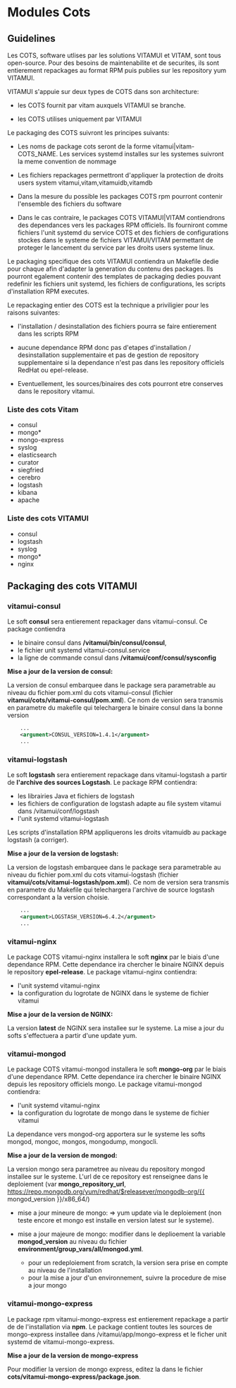 # Modules Cots

## Guidelines

Les COTS, software utlises par les solutions VITAMUI et VITAM, sont tous
open-source. Pour des besoins de maintenabilite et de securites, ils
sont entierement repackages au format RPM puis publies sur les
repository yum VITAMUI.

VITAMUI s'appuie sur deux types de COTS dans son architecture:

* les COTS fournit par vitam auxquels VITAMUI se branche.

* les COTS utilises uniquement par VITAMUI

Le packaging des COTS suivront les principes suivants:

* Les noms de package cots seront de la forme vitamui|vitam-COTS_NAME. Les
services systemd installes sur les systemes suivront la meme convention
de nommage

* Les fichiers repackages permettront d'appliquer la protection
de droits users system vitamui,vitam,vitamuidb,vitamdb

* Dans la mesure du possible les packages COTS rpm pourront contenir
l'ensemble des fichiers du software

* Dans le cas contraire, le packages COTS VITAMUI|VITAM contiendrons des
dependances vers les packages RPM officiels. Ils fourniront comme fichiers
l'unit systemd du service COTS et des fichiers de configurations stockes
dans le systeme de fichiers VITAMUI/VITAM permettant de proteger le lancement
du service par les droits users systeme linux.

Le packaging specifique des cots VITAMUI contiendra un Makefile dedie pour
chaque afin d'adapter la generation du contenu des packages. Ils pourront
egalement contenir des templates de packaging dedies pouvant redefinir
les fichiers unit systemd, les fichiers de configurations, les scripts
d'installation RPM executes.

Le repackaging entier des COTS est la technique a priviligier pour
les raisons suivantes:

* l'installation / desinstallation des fichiers pourra se faire
entierement dans les scripts RPM

* aucune dependance RPM donc pas d'etapes d'installation / desinstallation
supplementaire et pas de gestion de repository supplementaire si la
dependance n'est pas dans les repository officiels RedHat ou epel-release.

* Eventuellement, les sources/binaires des cots pourront etre conserves
dans le repository vitamui.


### Liste des cots Vitam

* consul
* mongo*
* mongo-express
* syslog
* elasticsearch
* curator
* siegfried
* cerebro
* logstash
* kibana
* apache

### Liste des cots VITAMUI

* consul
* logstash
* syslog
* mongo*
* nginx


## Packaging des cots VITAMUI

### vitamui-consul

Le soft **consul** sera entierement repackager dans vitamui-consul. Ce
package contiendra

* le binaire consul dans **/vitamui/bin/consul/consul**,
* le fichier unit systemd vitamui-consul.service
* la ligne de commande consul dans **/vitamui/conf/consul/sysconfig**

**Mise a jour de la version de consul:**

La version de consul embarquee dans le package sera parametrable au
niveau du fichier pom.xml du cots vitamui-consul
(fichier **vitamui/cots/vitamui-consul/pom.xml**). Ce nom de version sera transmis
en parametre du makefile qui telechargera le binaire consul dans la
bonne version

```xml
    ...
    <argument>CONSUL_VERSION=1.4.1</argument>
    ...
```

### vitamui-logstash

Le soft **logstash** sera entierement repackage dans vitamui-logstash
a partir de **l'archive des sources Logstash**. Le package RPM
contiendra:

* les librairies Java et fichiers de logstash
* les fichiers de configuration de logstash adapte au file system vitamui
dans /vitamui/conf/logstash
* l'unit systemd vitamui-logstash

Les scripts d'installation RPM appliquerons les droits vitamuidb
au package logstash (a corriger).

**Mise a jour de la version de logstash:**

La version de logstash embarquee dans le package sera parametrable au
niveau du fichier pom.xml du cots vitamui-logstash
(fichier **vitamui/cots/vitamui-logstash/pom.xml**). Ce nom de version sera transmis
en parametre du Makefile qui telechargera l'archive de source logstash
correspondant a la version choisie.


```xml
    ...
    <argument>LOGSTASH_VERSION=6.4.2</argument>
    ...
```


### vitamui-nginx

Le package COTS vitamui-nginx installera le soft **nginx** par le biais d'une
dependance RPM. Cette dependance ira chercher le binaire NGINX depuis
le repository **epel-release**. Le package vitamui-nginx contiendra:

 * l'unit systemd vitamui-nginx
 * la configuration du logrotate de NGINX dans le systeme de fichier
 vitamui

**Mise a jour de la version de NGINX:**

La version **latest** de NGINX sera installee sur le systeme. La mise
a jour du softs s'effectuera a partir d'une update yum.


### vitamui-mongod

Le package COTS vitamui-mongod installera le soft **mongo-org** par le biais d'une
dependance RPM. Cette dependance ira chercher le binaire NGINX depuis
les repository officiels mongo. Le package vitamui-mongod contiendra:

 * l'unit systemd vitamui-nginx
 * la configuration du logrotate de mongo dans le systeme de fichier
 vitamui

La dependance vers mongod-org apportera sur le systeme les softs
mongod, mongoc, mongos, mongodump, mongocli.

**Mise a jour de la version de mongod:**

La version mongo sera parametree au niveau du repository mongod installee
sur le systeme. L'url de ce repository est renseignee dans le deploiement
(var **mongo_repository_url**, https://repo.mongodb.org/yum/redhat/$releasever/mongodb-org/{{ mongod_version }}/x86_64/)


* mise a jour mineure de mongo: => yum update via le deploiement (non teste encore
et mongo est installe en version latest sur le systeme).

* mise a jour majeure de mongo: modifier dans le deplioement la variable **mongod_version**
au niveau du fichier **environment/group_vars/all/mongod.yml**.
    * pour un redeploiement from scratch, la version sera prise en compte au niveau de l'installation
    * pour la mise a jour d'un environnement, suivre la procedure de mise a jour mongo


### vitamui-mongo-express

Le package rpm vitamui-mongo-express est entierement repackage a partir de
de l'installation via **npm**. Le package contient toutes les sources
de mongo-express installee dans  /vitamui/app/mongo-express et le ficher
unit systemd de vitamui-mongo-express.

**Mise a jour de la version de mongo-express**

Pour modifier la version de mongo express, editez la dans le fichier
**cots/vitamui-mongo-express/package.json**.

